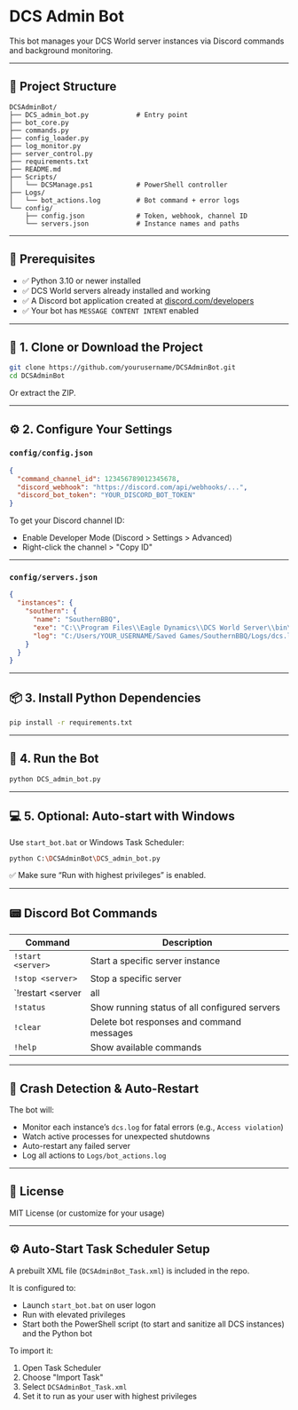 # DCS Admin Bot

This bot manages your DCS World server instances via Discord commands and background monitoring.

---

## 📁 Project Structure

```
DCSAdminBot/
├── DCS_admin_bot.py            # Entry point
├── bot_core.py
├── commands.py
├── config_loader.py
├── log_monitor.py
├── server_control.py
├── requirements.txt
├── README.md
├── Scripts/
│   └── DCSManage.ps1           # PowerShell controller
├── Logs/
│   └── bot_actions.log         # Bot command + error logs
└── config/
    ├── config.json             # Token, webhook, channel ID
    └── servers.json            # Instance names and paths
```

---

## 🧩 Prerequisites

- ✅ Python 3.10 or newer installed
- ✅ DCS World servers already installed and working
- ✅ A Discord bot application created at [discord.com/developers](https://discord.com/developers)
- ✅ Your bot has `MESSAGE CONTENT INTENT` enabled

---

## 🧱 1. Clone or Download the Project

```bash
git clone https://github.com/yourusername/DCSAdminBot.git
cd DCSAdminBot
```

Or extract the ZIP.

---

## ⚙️ 2. Configure Your Settings

### `config/config.json`
```json
{
  "command_channel_id": 123456789012345678,
  "discord_webhook": "https://discord.com/api/webhooks/...",
  "discord_bot_token": "YOUR_DISCORD_BOT_TOKEN"
}
```

To get your Discord channel ID:
- Enable Developer Mode (Discord > Settings > Advanced)
- Right-click the channel > "Copy ID"

---

### `config/servers.json`

```json
{
  "instances": {
    "southern": {
      "name": "SouthernBBQ",
      "exe": "C:\\Program Files\\Eagle Dynamics\\DCS World Server\\bin\\DCS_server.exe",
      "log": "C:/Users/YOUR_USERNAME/Saved Games/SouthernBBQ/Logs/dcs.log"
    }
  }
}
```

---

## 📦 3. Install Python Dependencies

```bash
pip install -r requirements.txt
```

---

## 🚀 4. Run the Bot

```bash
python DCS_admin_bot.py
```

---

## 💻 5. Optional: Auto-start with Windows

Use `start_bot.bat` or Windows Task Scheduler:
```bash
python C:\DCSAdminBot\DCS_admin_bot.py
```
✅ Make sure “Run with highest privileges” is enabled.

---

## 📟 Discord Bot Commands

| Command                | Description                                         |
|------------------------|-----------------------------------------------------|
| `!start <server>`      | Start a specific server instance                    |
| `!stop <server>`       | Stop a specific server                              |
| `!restart <server|all|windows>` | Restart server(s) or reboot the machine    |
| `!status`              | Show running status of all configured servers       |
| `!clear`               | Delete bot responses and command messages           |
| `!help`                | Show available commands                             |

---

## 🧠 Crash Detection & Auto-Restart

The bot will:
- Monitor each instance’s `dcs.log` for fatal errors (e.g., `Access violation`)
- Watch active processes for unexpected shutdowns
- Auto-restart any failed server
- Log all actions to `Logs/bot_actions.log`

---

## 📜 License

MIT License (or customize for your usage)


---

## ⚙️ Auto-Start Task Scheduler Setup

A prebuilt XML file (`DCSAdminBot_Task.xml`) is included in the repo.

It is configured to:
- Launch `start_bot.bat` on user logon
- Run with elevated privileges
- Start both the PowerShell script (to start and sanitize all DCS instances) and the Python bot

To import it:
1. Open Task Scheduler
2. Choose "Import Task"
3. Select `DCSAdminBot_Task.xml`
4. Set it to run as your user with highest privileges

